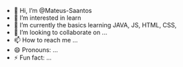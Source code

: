 - 👋 Hi, I’m @Mateus-Saantos
- 👀 I’m interested in learn
- 🌱 I’m currently the basics learning JAVA, JS, HTML, CSS, 
- 💞️ I’m looking to collaborate on ...
- 📫 How to reach me ...
- 😄 Pronouns: ...
- ⚡ Fun fact: ...

<!---
Mateus-Saantos/Mateus-Saantos is a ✨ special ✨ repository because its `README.md` (this file) appears on your GitHub profile.
You can click the Preview link to take a look at your changes.
--->
